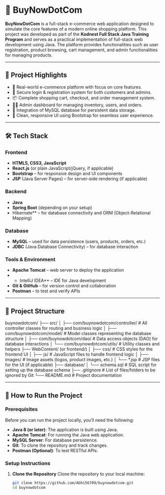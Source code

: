 # 🛒 BuyNowDotCom

**BuyNowDotCom** is a full-stack e-commerce web application designed to simulate the core features of a modern online shopping platform. This project was developed as part of the **Kodnest Full Stack Java Training Program** and serves as a practical implementation of full-stack web development using Java. The platform provides functionalities such as user registration, product browsing, cart management, and admin functionalities for managing products.

---

## 📌 Project Highlights

- 🎯 Real-world e-commerce platform with focus on core features.
- 🔐 Secure login & registration system for both customers and admins.
- 📦 Complete shopping cart, checkout, and order management system.
- 🧑‍💼 Admin dashboard for managing inventory, users, and orders.
- 🧾 Integration of MySQL database for persistent data storage.
- 🎨 Clean, responsive UI using Bootstrap for seamless user experience.

---

## 🛠️ Tech Stack

### Frontend
- **HTML5, CSS3, JavaScript**
- **React.js** (or plain JavaScript/jQuery, if applicable)
- **Bootstrap** – for responsive design and UI components
- **JSP** (Java Server Pages) – for server-side rendering (if applicable)

### Backend
- **Java**
- **Spring Boot** (depending on your setup)
-  Hibernate** – for database connectivity and ORM (Object-Relational Mapping)

### Database
- **MySQL** – used for data persistence (users, products, orders, etc.)
- **JDBC** (Java Database Connectivity) – for database interaction

### Tools & Environment
- **Apache Tomcat** – web server to deploy the application
- * IntelliJ IDEA** – IDE for Java development
- **Git & GitHub** – for version control and collaboration
- **Postman** – to test and verify APIs

---

## 📁 Project Structure

buynowdotcom/ ├── src/ │ ├── com/buynowdotcom/controller/ # All controller classes for routing and business logic │ ├── com/buynowdotcom/model/ # Model classes representing the database structure │ ├── com/buynowdotcom/dao/ # Data access objects (DAO) for database interactions │ └── com/buynowdotcom/utils/ # Utility classes and helpers ├── WebContent/ (or frontend/) │ ├── css/ # CSS styles for the frontend UI │ ├── js/ # JavaScript files to handle frontend logic │ ├── images/ # Image assets (logos, product images, etc.) │ └── *.jsp # JSP files for the UI (if applicable) ├── database/ │ └── schema.sql # SQL script for setting up the database schema ├── .gitignore # List of files/folders to be ignored by Git └── README.md # Project documentation


---

## 🚀 How to Run the Project

### Prerequisites

Before you can run the project locally, you’ll need the following:

- **Java 8 (or later)**: The application is built using Java.
- **Apache Tomcat**: For running the Java web application.
- **MySQL Server**: For database persistence.
- **Git**: To clone the repository and track changes.
- **Postman (Optional)**: To test RESTful APIs.

### Setup Instructions

1. **Clone the Repository**
   Clone the repository to your local machine:

   ```bash
   git clone https://github.com/Abhi56709/buynowdotcom.git
   cd buynowdotcom

